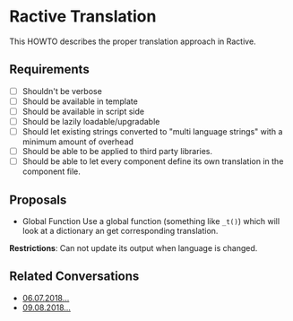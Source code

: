 # Ractive Translation
This HOWTO describes the proper translation approach in Ractive.

## Requirements 

- [ ] Shouldn't be verbose
- [ ] Should be available in template 
- [ ] Should be available in script side 
- [ ] Should be lazily loadable/upgradable
- [ ] Should let existing strings converted to "multi language strings" with a minimum amount of overhead
- [ ] Should be able to be applied to third party libraries. 
- [ ] Should be able to let every component define its own translation in the component file. 

## Proposals

* Global Function 
Use a global function (something like `_t()`) which will look at a dictionary an get corresponding translation.

**Restrictions**: Can not update its output when language is changed. 


## Related Conversations 

* [06.07.2018...](https://gitter.im/ractivejs/ractive?at=5b3f946633b0282df405e475)
* [09.08.2018...](https://gitter.im/ractivejs/ractive?at=5b6c1487179f842c9713abc4)

